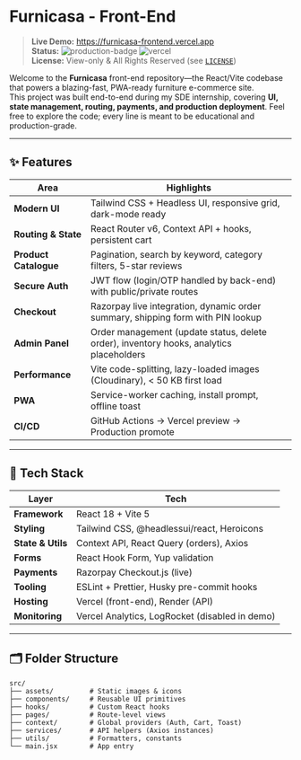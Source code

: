 # Furnicasa - Front-End

> **Live Demo:** <https://furnicasa-frontend.vercel.app>  
> **Status:** ![production-badge](https://img.shields.io/badge/live-✅-brightgreen) ![vercel](https://img.shields.io/badge/hosted%20on-vercel-black)  
> **License:** View-only & All Rights Reserved (see [`LICENSE`](./LICENSE))

Welcome to the **Furnicasa** front-end repository—the React/Vite codebase that powers a blazing-fast, PWA-ready furniture e-commerce site.  
This project was built end-to-end during my SDE internship, covering **UI, state management, routing, payments, and production deployment**. Feel free to explore the code; every line is meant to be educational and production-grade.

---

## ✨ Features

| Area | Highlights |
|------|------------|
| **Modern UI** | Tailwind CSS + Headless UI, responsive grid, dark-mode ready |
| **Routing & State** | React Router v6, Context API + hooks, persistent cart |
| **Product Catalogue** | Pagination, search by keyword, category filters, 5-star reviews |
| **Secure Auth** | JWT flow (login/OTP handled by back-end) with public/private routes |
| **Checkout** | Razorpay live integration, dynamic order summary, shipping form with PIN lookup |
| **Admin Panel** | Order management (update status, delete order), inventory hooks, analytics placeholders |
| **Performance** | Vite code-splitting, lazy-loaded images (Cloudinary), < 50 KB first load |
| **PWA** | Service-worker caching, install prompt, offline toast |
| **CI/CD** | GitHub Actions → Vercel preview → Production promote |

---

## 🚀 Tech Stack

| Layer | Tech |
|-------|------|
| **Framework** | React 18 + Vite 5 |
| **Styling** | Tailwind CSS, @headlessui/react, Heroicons |
| **State & Utils** | Context API, React Query (orders), Axios |
| **Forms** | React Hook Form, Yup validation |
| **Payments** | Razorpay Checkout.js (live) |
| **Tooling** | ESLint + Prettier, Husky pre-commit hooks |
| **Hosting** | Vercel (front-end), Render (API) |
| **Monitoring** | Vercel Analytics, LogRocket (disabled in demo) |

---

## 🗂️ Folder Structure
```
src/
├── assets/         # Static images & icons
├── components/     # Reusable UI primitives
├── hooks/          # Custom React hooks
├── pages/          # Route-level views
├── context/        # Global providers (Auth, Cart, Toast)
├── services/       # API helpers (Axios instances)
├── utils/          # Formatters, constants
└── main.jsx        # App entry
```
